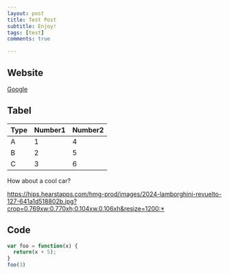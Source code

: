 ```yaml
---
layout: post
title: Test Post
subtitle: Enjoy!
tags: [test]
comments: true

---
```


## Website

[Google](https://www.google.com/?&bih=933&biw=1680&hl=en)

## Tabel

| Type | Number1 | Number2 |
| :--- | :------ | :------ |
| A    | 1       | 4       |
| B    | 2       | 5       |
| C    | 3       | 6       |

How about a cool car?

<https://hips.hearstapps.com/hmg-prod/images/2024-lamborghini-revuelto-127-641a1d518802b.jpg?crop=0.769xw:0.770xh;0.104xw,0.106xh&resize=1200:*>

## Code

```javascript
var foo = function(x) {
  return(x + 5);
}
foo(3)
```

